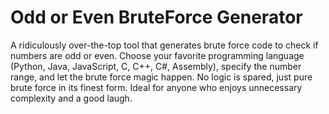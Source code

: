 # Odd or Even BruteForce Generator
A ridiculously over-the-top tool that generates brute force code to check if numbers are odd or even. Choose your favorite programming language (Python, Java, JavaScript, C, C++, C#, Assembly), specify the number range, and let the brute force magic happen. No logic is spared, just pure brute force in its finest form. Ideal for anyone who enjoys unnecessary complexity and a good laugh.

